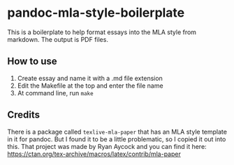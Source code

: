 # pandoc-mla-style-boilerplate

This is a boilerplate to help format essays into the MLA style from markdown.  The output is PDF files.

## How to use

1. Create essay and name it with a .md file extension
2. Edit the Makefile at the top and enter the file name
3. At command line, run `make`

 ## Credits
There is a package called `texlive-mla-paper` that has an MLA style template in it for pandoc. But I found it to be a little problematic, so I copied it out into this.  That project was made by Ryan Aycock and you can find it here: https://ctan.org/tex-archive/macros/latex/contrib/mla-paper

